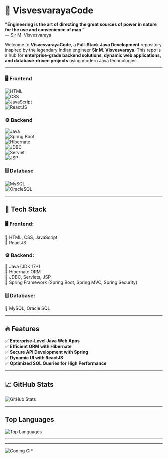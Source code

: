 # 🚀 VisvesvarayaCode  

**"Engineering is the art of directing the great sources of power in nature for the use and convenience of man."**  
— Sir M. Visvesvaraya  

Welcome to **VisvesvarayaCode**, a **Full-Stack Java Development** repository inspired by the legendary Indian engineer **Sir M. Visvesvaraya**. This repo is a hub for **enterprise-grade backend solutions, dynamic web applications, and database-driven projects** using modern Java technologies. 


---

### 🖥️ **Frontend**  
![HTML](https://img.shields.io/badge/-HTML5-E34F26?style=for-the-badge&logo=html5&logoColor=white)  
![CSS](https://img.shields.io/badge/-CSS3-1572B6?style=for-the-badge&logo=css3)  
![JavaScript](https://img.shields.io/badge/-JavaScript-F7DF1E?style=for-the-badge&logo=javascript&logoColor=black)  
![ReactJS](https://img.shields.io/badge/-React-61DAFB?style=for-the-badge&logo=react&logoColor=black)  

### ⚙️ **Backend**  
![Java](https://img.shields.io/badge/-Java-007396?style=for-the-badge&logo=java)  
![Spring Boot](https://img.shields.io/badge/-Spring%20Boot-6DB43F?style=for-the-badge&logo=spring)  
![Hibernate](https://img.shields.io/badge/-Hibernate-59666C?style=for-the-badge&logo=hibernate)  
![JDBC](https://img.shields.io/badge/-JDBC-003366?style=for-the-badge&logo=oracle)  
![Servlet](https://img.shields.io/badge/-Servlet-FF7800?style=for-the-badge)  
![JSP](https://img.shields.io/badge/-JSP-007396?style=for-the-badge)  

### 🗄️ **Database**  
![MySQL](https://img.shields.io/badge/-MySQL-4479A1?style=for-the-badge&logo=mysql&logoColor=white)  
![OracleSQL](https://img.shields.io/badge/-OracleSQL-F80000?style=for-the-badge&logo=oracle)  

---

## 📌 Tech Stack  

### 🖥️ **Frontend:**  
🔹 HTML, CSS, JavaScript  
🔹 ReactJS  

### ⚙️ **Backend:**  
🔹 Java (JDK 17+)  
🔹 Hibernate ORM  
🔹 JDBC, Servlets, JSP  
🔹 Spring Framework (Spring Boot, Spring MVC, Spring Security)  

### 🗄️ **Database:**  
🔹 MySQL, Oracle SQL  

 

---

## 🔥 Features  

✅ **Enterprise-Level Java Web Apps**  
✅ **Efficient ORM with Hibernate**  
✅ **Secure API Development with Spring**  
✅ **Dynamic UI with ReactJS**  
✅ **Optimized SQL Queries for High Performance**  

---

## 📈 GitHub Stats

![GitHub Stats](https://github-readme-stats.vercel.app/api?username=kale-sanjay&show_icons=true&theme=tokyonight)

---

##  Top Languages

![Top Languages](https://github-readme-stats.vercel.app/api/top-langs/?username=kale-sanjay&layout=compact&theme=tokyonight)

---

---

![Coding GIF](https://media.giphy.com/media/M9gbBd9nbDrOTu1Mqx/giphy.gif)






